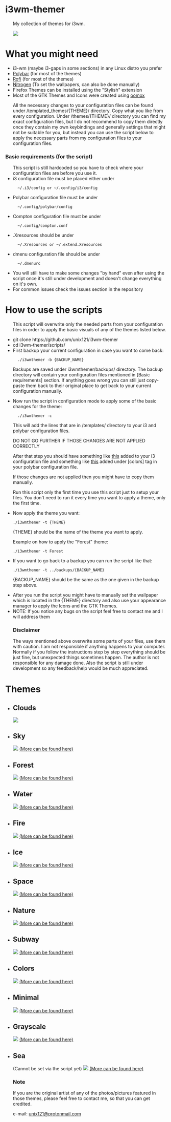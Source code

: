 <h1>i3wm-themer</h1>
<ul>
  My collection of themes for i3wm.

  ![](https://github.com/unix121/i3wm-themer/blob/master/workflow/workflow1.gif?raw=true)
</ul>

<h1>What you might need</h1>
<ul>
  <li> i3-wm (maybe i3-gaps in some sections) in any Linux distro you prefer</li>
  <li> <a href="https://github.com/jaagr/polybar">Polybar</a> (for most of the themes)</li>
  <li> <a href="https://davedavenport.github.io/rofi/">Rofi</a> (for most of the themes)</li>
  <li> <a href="https://wiki.archlinux.org/index.php/nitrogen">Nitrogen</a> (To set the wallpapers, can also be done manually)</li>
  <li> Firefox Themes can be installed using the "Stylish" extension</li>
  <li> Most of the GTK Themes and Icons were created using <a href="https://github.com/actionless/oomox">oomox</a></li>
</ul>

<ul>
  All the necessary changes to your configuration files can be found under /templated_themes/{THEME}/ directory.
  Copy what you like from every configuration.
  Under /themes/{THEME}/ directory you can find my exact configuration files, but I do not recommend to copy them
  directly once they contain my own keybindings and generally settings that might not be suitable for you,
  but instead you can use the script below to apply the necessary parts from my configuration files
  to your configuration files.
</ul>

<h3>Basic requirements (for the script)</h3>
<ul>
This script is still hardcoded so you have to check where your configuration
files are before you use it.
<li> i3 configuration file must be placed either under

      ~/.i3/config or ~/.config/i3/config  

</li><li>Polybar configuration file must be under

      ~/.config/polybar/config

</li><li>Compton configuration file must be under

      ~/.config/compton.conf

</li><li>.Xresources should be under

      ~/.Xresources or ~/.extend.Xresources

</li><li>dmenu configuration file should be under

      ~/.dmenurc
</li>
<li>You will still have to make some changes "by hand" even after using the script
once it's still under development and doesn't change everything on it's own.
</li>
<li>For common issues check the issues section in the repository</li>
</ul>

<h1>How to use the scripts</h1>
<ul>
This script will overwrite only the needed parts from your configuration files
in order to apply the basic visuals of any of the themes listed below.
</ul>
<ul>

  <li> git clone https://github.com/unix121/i3wm-themer</li>
  <li> cd i3wm-themer/scripts/</li>
  <li> First backup your current configuration in case you want to come back:

      ./i3wmthemer -b {BACKUP_NAME}

Backups are saved under i3wmthemer/backups/ directory.
The backup directory will contain your configuration files mentioned in [Basic requirements] section.
If anything goes wrong you can still just copy-paste them back to their original place to get back to your current configuration manually.
  </li>

  <li> Now run the script in configuration mode to apply some of the basic changes for the theme:

      ./i3wmthemer -c

  This will add the lines that are in /templates/ directory to your i3 and polybar configuration files.

  DO NOT GO FURTHER IF THOSE CHANGES ARE NOT APPLIED CORRECTLY

  After that step you should have something like <a href="https://github.com/unix121/i3wm-themer/blob/master/templates/.i3/config">
  this</a> added to your i3 configuration file and something like <a href="https://github.com/unix121/i3wm-themer/blob/master/templates/.config/polybar/config">this</a> added under [colors] tag in
  your polybar configuration file.

  If those changes are not applied then you might have to copy them manually.

  Run this script only the first time you use this script just to setup your files.
  You don't need to run it every time you want to apply a theme, only the first time.
  </li>
  <li> Now apply the theme you want:

    ./i3wmthemer -t {THEME}

{THEME} should be the name of the theme you want to apply.

Example on how to apply the "Forest" theme:

    ./i3wmthemer -t Forest
 </li>
 <li> If you want to go back to a backup you can run the script like that:

    ./i3wmthemer -t ../backups/{BACKUP_NAME}

{BACKUP_NAME} should be the same as the one given in the backup step above.
  </li>
 <li> After you run the script you might have to manually set the wallpaper
which is located in the {THEME} directory and also use your
appearance manager to apply the Icons and the GTK Themes.</li>
  <li> NOTE: If you notice any bugs on the script feel free to contact me and I will address them</li>
</ul>

<ul>
<h3>Disclaimer</h3>
The ways mentioned above overwrite some parts of your files, use them with caution. I am not responsible if anything happens to your computer. Normally if you follow the instructions step by step everything should be just fine, but unexpected things sometimes happen. The author is not responsible for any damage done.
Also the script is still under development so any feedback/help would be much appreciated.
</ul>

</ul>

<h1>Themes</h1>

<ul>
  <li><h2>Clouds</h2>
    <img src="http://i.imgur.com/QAORpDM.png">
  <li><h2>Sky</h2>
    <img src="http://i.imgur.com/mFbVgTf.png">
    <a href="http://imgur.com/a/p2ziB">(More can be found here)</a></li>
  <li><h2>Forest</h2>
    <img src="http://i.imgur.com/1WafFRk.png">
    <a href="http://imgur.com/a/SuKKf">(More can be found here)</a></li>
  <li><h2>Water</h2>
    <img src="http://i.imgur.com/z3rliuz.png">
    <a href="http://imgur.com/a/PVCKq">(More can be found here)</a></li>
  <li><h2>Fire</h2>
    <img src="http://i.imgur.com/8U5DmFY.png">
    <a href="http://imgur.com/a/pYqEl">(More can be found here)</a></li>
  <li><h2>Ice</h2>
    <img src="http://i.imgur.com/3a1J77j.png">
    <a href="http://imgur.com/a/0FMYq">(More can be found here)</a></li>
  <li><h2>Space</h2>
    <img src="https://i.imgur.com/eLkyvc0.png">
    <a href="http://imgur.com/a/0hmbl">(More can be found here)</a></li>
  <li><h2>Nature</h2>
    <img src="http://i.imgur.com/1B7IA96.png">
    <a href="http://imgur.com/a/PuXie">(More can be found here)</a></li>
  <li><h2>Subway</h2>
    <img src="http://i.imgur.com/M5ZH9Dh.png">
    <a href="http://imgur.com/a/1aO8E">(More can be found here)</a></li>
  <li><h2>Colors</h2>
    <img src="http://i.imgur.com/ZUEzkiT.png">
    <a href="http://imgur.com/a/ub0Jl">(More can be found here)</a></li>
  <li><h2>Minimal</h2>
    <img src="http://i.imgur.com/aaosiZ2.png">
    <a href="http://imgur.com/gallery/bZHDF">(More can be found here)</a></li>
  <li><h2>Grayscale</h2>
    <img src="http://i.imgur.com/K0uT5ua.png">
    <a href="http://imgur.com/gallery/1TYFd">(More can be found here)</a></li>
  <li><h2>Sea</h2>(Cannot be set via the script yet)
    <img src="http://i.imgur.com/yapFCCe.png">
    <a href="http://imgur.com/a/3BsTW">(More can be found here)</a></li>
</ul>

<ul>

<h3>Note</h3>

If you are the original artist of any of the photos/pictures
featured in those themes, please feel free to contact me,
so that you can get credited.

e-mail: unix121@protonmail.com
</ul>
